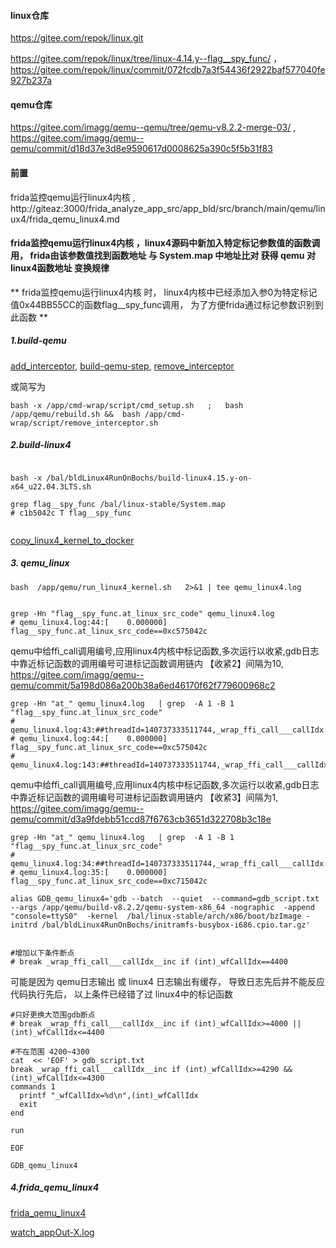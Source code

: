 
#### linux仓库

https://gitee.com/repok/linux.git



https://gitee.com/repok/linux/tree/linux-4.14.y--flag__spy_func/  ， https://gitee.com/repok/linux/commit/072fcdb7a3f54436f2922baf577040fe927b237a

#### qemu仓库


https://gitee.com/imagg/qemu--qemu/tree/qemu-v8.2.2-merge-03/  ,  https://gitee.com/imagg/qemu--qemu/commit/d18d37e3d8e9590617d0008625a390c5f5b31f83
 



#### 前置
frida监控qemu运行linux4内核 , http://giteaz:3000/frida_analyze_app_src/app_bld/src/branch/main/qemu/linux4/frida_qemu_linux4.md


#### frida监控qemu运行linux4内核 ，linux4源码中新加入特定标记参数值的函数调用， frida由该参数值找到函数地址 与 System.map 中地址比对 获得 qemu 对 linux4函数地址 变换规律

** frida监控qemu运行linux4内核 时，  linux4内核中已经添加入参0为特定标记值0x44BB55CC的函数flag__spy_func调用， 为了方便frida通过标记参数识别到此函数 **

##### 1.build-qemu
[add_interceptor](http://giteaz:3000/frida_analyze_app_src/app_bld/src/branch/main/cmd-wrap.md#add_interceptor),
[build-qemu-step](http://giteaz:3000/frida_analyze_app_src/app_bld/src/branch/main/qemu/readme.md#build-qemu-step),
[remove_interceptor](http://giteaz:3000/frida_analyze_app_src/app_bld/src/branch/main/cmd-wrap.md#remove_interceptor)

或简写为
```shell
bash -x /app/cmd-wrap/script/cmd_setup.sh   ;   bash  /app/qemu/rebuild.sh &&  bash /app/cmd-wrap/script/remove_interceptor.sh
```
##### 2.build-linux4
```shell

bash -x /bal/bldLinux4RunOnBochs/build-linux4.15.y-on-x64_u22.04.3LTS.sh

grep flag__spy_func /bal/linux-stable/System.map 
# c1b5042c T flag__spy_func


```


[copy_linux4_kernel_to_docker](http://giteaz:3000/frida_analyze_app_src/app_bld/src/branch/main/qemu/linux4/frida_qemu_linux4.md#copy_linux4_kernel_to_docker)
##### 3. qemu_linux
```shell
bash  /app/qemu/run_linux4_kernel.sh   2>&1 | tee qemu_linux4.log
```

```shell

grep -Hn "flag__spy_func.at_linux_src_code" qemu_linux4.log
# qemu_linux4.log:44:[    0.000000] flag__spy_func.at_linux_src_code==0xc575042c
```

qemu中给ffi_call调用编号,应用linux4内核中标记函数,多次运行以收紧,gdb日志中靠近标记函数的调用编号可进标记函数调用链内 【收紧2】间隔为10,  https://gitee.com/imagg/qemu--qemu/commit/5a198d086a200b38a6ed46170f62f779600968c2
```shell
grep -Hn "at_" qemu_linux4.log   | grep  -A 1 -B 1  "flag__spy_func.at_linux_src_code"
# qemu_linux4.log:43:##threadId=140737333511744,_wrap_ffi_call___callIdx.at_qemu_src_code=4390
# qemu_linux4.log:44:[    0.000000] flag__spy_func.at_linux_src_code==0xc575042c
# qemu_linux4.log:143:##threadId=140737333511744,_wrap_ffi_call___callIdx.at_qemu_src_code=4400
```

qemu中给ffi_call调用编号,应用linux4内核中标记函数,多次运行以收紧,gdb日志中靠近标记函数的调用编号可进标记函数调用链内 【收紧3】间隔为1,  https://gitee.com/imagg/qemu--qemu/commit/d3a9fdebb51ccd87f6763cb3651d322708b3c18e
```shell
grep -Hn "at_" qemu_linux4.log   | grep  -A 1 -B 1  "flag__spy_func.at_linux_src_code"
# qemu_linux4.log:34:##threadId=140737333511744,_wrap_ffi_call___callIdx.at_qemu_src_code=4400
# qemu_linux4.log:35:[    0.000000] flag__spy_func.at_linux_src_code==0xc715042c

```

```shell
alias GDB_qemu_linux4='gdb --batch  --quiet  --command=gdb_script.txt --args /app/qemu/build-v8.2.2/qemu-system-x86_64 -nographic  -append "console=ttyS0"  -kernel  /bal/linux-stable/arch/x86/boot/bzImage -initrd /bal/bldLinux4RunOnBochs/initramfs-busybox-i686.cpio.tar.gz'


#增加以下条件断点
# break _wrap_ffi_call___callIdx__inc if (int)_wfCallIdx==4400

```
可能是因为 qemu日志输出 或 linux4 日志输出有缓存， 导致日志先后并不能反应代码执行先后， 以上条件已经错了过 linux4中的标记函数

```shell
#只好更换大范围gdb断点
# break _wrap_ffi_call___callIdx__inc if (int)_wfCallIdx>=4000 || (int)_wfCallIdx<=4400

```

```shell
#不在范围 4200~4300
cat  << 'EOF' > gdb_script.txt
break _wrap_ffi_call___callIdx__inc if (int)_wfCallIdx>=4290 && (int)_wfCallIdx<=4300
commands 1
  printf "_wfCallIdx=%d\n",(int)_wfCallIdx
  exit
end

run

EOF

GDB_qemu_linux4

```

##### 4.frida_qemu_linux4
[frida_qemu_linux4](http://giteaz:3000/frida_analyze_app_src/app_bld/src/branch/main/qemu/linux4/frida_qemu_linux4.md#frida_qemu_linux4)

[watch_appOut-X.log](http://giteaz:3000/frida_analyze_app_src/app_bld/src/branch/main/qemu/linux4/frida_qemu_linux4_ignoreHugeFunc.md#watch_appout-xlog)